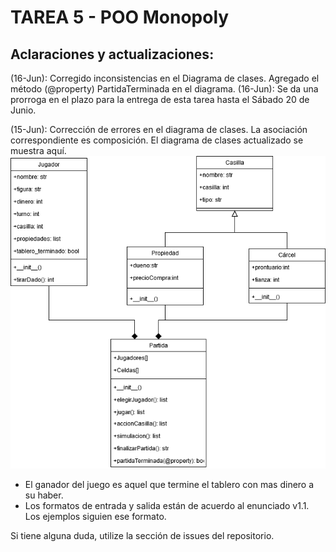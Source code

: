 # TAREA 5 - POO Monopoly

## Aclaraciones y actualizaciones:
(16-Jun): Corregido inconsistencias en el Diagrama de clases. Agregado el método (@property) PartidaTerminada en el diagrama.
(16-Jun): Se da una prorroga en el plazo para la entrega de esta tarea hasta el Sábado 20 de Junio.

(15-Jun): Corrección de errores en el diagrama de clases. La asociación correspondiente es composición. El diagrama de clases actualizado se muestra aquí.
![Diagrama de clases](/Tarea5/img/d1.png)


- El ganador del juego es aquel que termine el tablero con mas dinero a su haber.
- Los formatos de entrada y salida están de acuerdo al enunciado v1.1. Los ejemplos siguien ese formato.

Si tiene alguna duda, utilize la sección de issues del repositorio.

